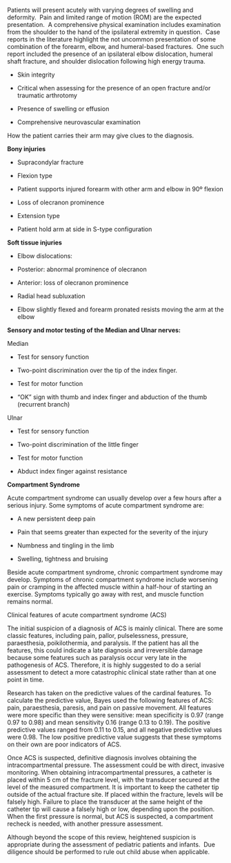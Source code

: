 Patients will present acutely with varying degrees of swelling and deformity.  Pain and limited range of motion (ROM) are the expected presentation.  A comprehensive physical examination includes examination from the shoulder to the hand of the ipsilateral extremity in question.  Case reports in the literature highlight the not uncommon presentation of some combination of the forearm, elbow, and humeral-based fractures.  One such report included the presence of an ipsilateral elbow dislocation, humeral shaft fracture, and shoulder dislocation following high energy trauma.

- Skin integrity

- Critical when assessing for the presence of an open fracture and/or traumatic arthrotomy

- Presence of swelling or effusion

- Comprehensive neurovascular examination

How the patient carries their arm may give clues to the diagnosis.

**Bony injuries**

- Supracondylar fracture

- Flexion type

- Patient supports injured forearm with other arm and elbow in 90º flexion
- Loss of olecranon prominence


- Extension type

- Patient hold arm at side in S-type configuration

**Soft tissue injuries**

- Elbow dislocations:

- Posterior: abnormal prominence of olecranon
- Anterior: loss of olecranon prominence

- Radial head subluxation

- Elbow slightly flexed and forearm pronated resists moving the arm at the elbow

**Sensory and motor testing of the Median and Ulnar nerves:**

Median

- Test for sensory function

- Two-point discrimination over the tip of the index finger.

- Test for motor function

- “OK” sign with thumb and index finger and abduction of the thumb (recurrent branch)

Ulnar

- Test for sensory function

- Two-point discrimination of the little finger

- Test for motor function

- Abduct index finger against resistance

**Compartment Syndrome**

Acute compartment syndrome can usually develop over a few hours after a serious injury. Some symptoms of acute compartment syndrome are:

- A new persistent deep pain

- Pain that seems greater than expected for the severity of the injury

- Numbness and tingling in the limb

- Swelling, tightness and bruising

Beside acute compartment syndrome, chronic compartment syndrome may develop. Symptoms of chronic compartment syndrome include worsening pain or cramping in the affected muscle within a half-hour of starting an exercise. Symptoms typically go away with rest, and muscle function remains normal.

Clinical features of acute compartment syndrome (ACS)

The initial suspicion of a diagnosis of ACS is mainly clinical. There are some classic features, including pain, pallor, pulselessness, pressure, paraesthesia, poikilothermia, and paralysis. If the patient has all the features, this could indicate a late diagnosis and irreversible damage because some features such as paralysis occur very late in the pathogenesis of ACS. Therefore, it is highly suggested to do a serial assessment to detect a more catastrophic clinical state rather than at one point in time.

Research has taken on the predictive values of the cardinal features. To calculate the predictive value, Bayes used the following features of ACS: pain, paraesthesia, paresis, and pain on passive movement. All features were more specific than they were sensitive: mean specificity is 0.97 (range 0.97 to 0.98) and mean sensitivity 0.16 (range 0.13 to 0.19). The positive predictive values ranged from 0.11 to 0.15, and all negative predictive values were 0.98. The low positive predictive value suggests that these symptoms on their own are poor indicators of ACS.

Once ACS is suspected, definitive diagnosis involves obtaining the intracompartmental pressure. The assessment could be with direct, invasive monitoring. When obtaining intracompartmental pressures, a catheter is placed within 5 cm of the fracture level, with the transducer secured at the level of the measured compartment. It is important to keep the catheter tip outside of the actual fracture site. If placed within the fracture, levels will be falsely high. Failure to place the transducer at the same height of the catheter tip will cause a falsely high or low, depending upon the position. When the first pressure is normal, but ACS is suspected, a compartment recheck is needed, with another pressure assessment.

Although beyond the scope of this review, heightened suspicion is appropriate during the assessment of pediatric patients and infants.  Due diligence should be performed to rule out child abuse when applicable.